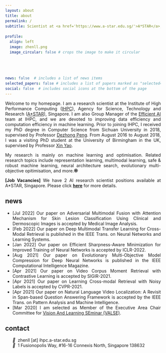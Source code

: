 ```yaml
---
layout: about
title: about
permalink: /
subtitle: Scientist at <a href='https://www.a-star.edu.sg/'>A*STAR</a>, Singapore

profile:
  align: left
  image: zhenll.png
  image_circular: false # crops the image to make it circular  




news: false  # includes a list of news items
selected_papers: false # includes a list of papers marked as "selected={true}"
social: false  # includes social icons at the bottom of the page
---
```


<p align="justify">Welcome to my homepage. I am a research scientist at the Institute of High Performance Computing (<a href="https://www.a-star.edu.sg/ihpc">IHPC</a>), Agency for Science, Technology and Research (<a href="https://www.a-star.edu.sg/">A*STAR</a>), Singapore. I am also Group Manager of the <a href="https://www.a-star.edu.sg/ihpc/research/computing-intelligence">Efficient AI</a> team at IHPC, and we are devoted to improving data efficiency and computation efficiency in machine learning. Prior to joining IHPC, I received my PhD degree in Computer Science from Sichuan University in 2018, supervised by Professor <a href="http://cs.scu.edu.cn/info/1108/5359.htm">Dezhong Peng</a>. From August 2016 to August 2018, I was a visiting PhD student at the University of Birmingham in the UK, supervised by Professor <a href="http://www.cs.bham.ac.uk/~xin/">Xin Yao</a>.</p>

<p align="justify">My research is mainly on machine learning and optimisation. Related research topics include representation learning, multimodal learning, safe & robust machine learning, neural architecture search, evolutionary multi-objective opitimisation, and more.<a href="https://scholar.google.com/citations?user=dtv_LZkAAAAJ&hl=en"><img src="assets/img/gs.png" width="12px"></a></p>

<p align="justify"><strong>[Job Vacancies]</strong> We have 2 AI research scientist positions available at A*STAR, Singapore. Please click <strong><a href="/assets/pdf/IHPC-AI-Jobs-EAI-Scientist.pdf" target="_blank">here</a></strong> for more details.</p>


<h2 id="news">news</h2>

<ul align="justify">
  <li>[Jul 2022] Our paper on Adversarial Multimodal Fusion with Attention Mechanism for Skin Lesion Classification Using Clinical and Dermoscopic Images is accepted by Medical Image Analysis.</li>
  <li>[Feb 2022] Our paper on Deep Multimodal Transfer Learning for Cross-Modal Retrieval is published in the IEEE Trans. on Neural Networks and Learning Systems.</li>
  <li>[Jan 2022] Our paper on Efficient Sharpness-Aware Minimization for Improved Training of Neural Networks is accepted by ICLR-2022.</li>
  <li>[Aug 2021] Our paper on Evolutionary Multi-Objective Model Compression for Deep Neural Networks is published in the IEEE Computational Intelligence Magazine.</li>
  <li>[Apr 2021] Our paper on Video Corpus Moment Retrieval with Contrastive Learning is accepted by SIGIR-2021.</li>
  <li>[Apr 2021] Our paper on Learning Cross-modal Retrieval with Noisy Labels is accepted by CVPR-2021.</li>
  <li>[Apr 2021] Our paper on Natural Language Video Localization: A Revisit in Span-based Question Answering Framework is accepted by the IEEE Trans. on Pattern Analysis and Machine Intelligence.</li>
  <li>[Mar 2020] I am selected as Member of the Executive Area Chair Committee for <a href="http://valser.org/article-364-1.html"  target="_blank">Vision And Learning SEminar (VALSE)</a>.</li>
</ul>

<h2 id="news">contact</h2>

&nbsp; &nbsp; &nbsp; <i style="font-size:14px" class="fa">&#xf0e0;</i>&nbsp; zhenll [at] ihpc.a-star.edu.sg<br>
&nbsp; &nbsp; &nbsp; <i style="font-size:14px" class="fa">&#xf041;</i>&nbsp; 1 Fusionopolis Way, #16-16 Connexis North, Singapore 138632
